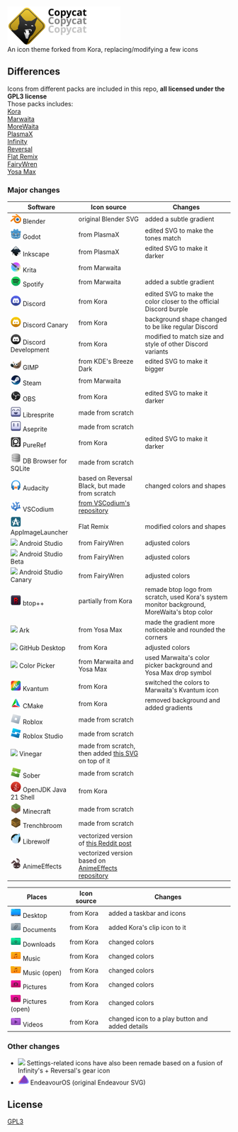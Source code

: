 
<img src="./copycat_banner.svg" width="256" alt="Copycat" style="display: block;">
An icon theme forked from Kora, replacing/modifying a few icons

## Differences
Icons from different packs are included in this repo, **all licensed under the GPL3 license**  
Those packs includes:  
[Kora](https://store.kde.org/p/1256209)  
[Marwaita](https://www.gnome-look.org/p/1239855)  
[MoreWaita](https://www.gnome-look.org/p/2276064)  
[PlasmaX](https://www.gnome-look.org/p/1367155)  
[Infinity](https://www.gnome-look.org/p/2112373)  
[Reversal](https://www.gnome-look.org/p/1340791)  
[Flat Remix](https://store.kde.org/p/1012430)  
[FairyWren](https://www.gnome-look.org/p/1684521)  
[Yosa Max](https://www.gnome-look.org/p/1196255/)  

### Major changes

|  Software | Icon source | Changes | 
 | ---|---|---| 
 | <img src="./copycat/apps/scalable//blender.svg" width="24"/> Blender | original Blender SVG | added a subtle gradient|
| <img src="./copycat/apps/scalable//godot.svg" width="24"/> Godot | from PlasmaX | edited SVG to make the tones match|
| <img src="./copycat/apps/scalable//inkscape.svg" width="24"/> Inkscape | from PlasmaX | edited SVG to make it darker|
| <img src="./copycat/apps/scalable//krita.svg" width="24"/> Krita | from Marwaita | |
| <img src="./copycat/apps/scalable//spotify-client.svg" width="24"/> Spotify | from Marwaita | added a subtle gradient|
| <img src="./copycat/apps/scalable//discord.svg" width="24"/> Discord | from Kora | edited SVG to make the color closer to the official Discord burple|
| <img src="./copycat/apps/scalable//discord-canary.svg" width="24"/> Discord Canary | from Kora | background shape changed to be like regular Discord|
| <img src="./copycat/apps/scalable//discord-development.svg" width="24"/> Discord Development | from Kora | modified to match size and style of other Discord variants|
| <img src="./copycat/apps/scalable//gimp.svg" width="24"/> GIMP | from KDE's Breeze Dark | edited SVG to make it bigger|
| <img src="./copycat/apps/scalable//steam.svg" width="24"/> Steam | from Marwaita | |
| <img src="./copycat/apps/scalable//obs.svg" width="24"/> OBS | from Kora | edited SVG to make it darker|
| <img src="./copycat/apps/scalable//libresprite.svg" width="24"/> Libresprite | made from scratch | |
| <img src="./copycat/apps/scalable//aseprite.svg" width="24"/> Aseprite | made from scratch | |
| <img src="./copycat/apps/scalable//pureref.svg" width="24"/> PureRef | from Kora | edited SVG to make it darker|
| <img src="./copycat/apps/scalable//sqlitebrowser.svg" width="24"/> DB Browser for SQLite | made from scratch | |
| <img src="./copycat/apps/scalable//audacity.svg" width="24"/> Audacity | based on Reversal Black, but made from scratch | changed colors and shapes|
| <img src="./copycat/apps/scalable//vscodium.svg" width="24"/> VSCodium | [from VSCodium's repository](https://github.com/VSCodium/icons/blob/main/icons/linux/nobg/blue1/paulo22s.png) | |
| <img src="./copycat/apps/scalable//AppImageLauncher.svg" width="24"/> AppImageLauncher | Flat Remix | modified colors and shapes|
| <img src="./copycat/apps/scalable//android-studio.svg" width="24"/> Android Studio | from FairyWren | adjusted colors|
| <img src="./copycat/apps/scalable//android-studio-beta.svg" width="24"/> Android Studio Beta | from FairyWren | adjusted colors|
| <img src="./copycat/apps/scalable//android-studio-canary.svg" width="24"/> Android Studio Canary | from FairyWren | adjusted colors|
| <img src="./copycat/apps/scalable//btop.svg" width="24"/> btop++ | partially from Kora | remade btop logo from scratch, used Kora's system monitor background, MoreWaita's btop color|
| <img src="./copycat/apps/scalable//ark.svg" width="24"/> Ark | from Yosa Max | made the gradient more noticeable and rounded the corners|
| <img src="./copycat/apps/scalable//appimagekit-github-desktop.svg" width="24"/> GitHub Desktop | from Kora | adjusted colors|
| <img src="./copycat/apps/scalable//nl.hjdskes.gcolor3.svg" width="24"/> Color Picker | from Marwaita and Yosa Max | used Marwaita's color picker background and Yosa Max drop symbol|
| <img src="./copycat/apps/scalable//kvantum.svg" width="24"/> Kvantum | from Kora | switched the colors to Marwaita's Kvantum icon|
| <img src="./copycat/apps/scalable//cmake.svg" width="24"/> CMake | from Kora | removed background and added gradients|
| <img src="./copycat/apps/scalable//grapejuice-roblox-player.svg" width="24"/> Roblox | made from scratch | |
| <img src="./copycat/apps/scalable//org.vinegarhq.Vinegar.studio.svg" width="24"/> Roblox Studio | made from scratch | |
| <img src="./copycat/apps/scalable//org.vinegarhq.Vinegar.svg" width="24"/> Vinegar | made from scratch, then added [this SVG](https://www.svgrepo.com/svg/443560/brand-winehq) on top of it | |
| <img src="./copycat/apps/scalable//org.vinegarhq.Sober.svg" width="24"/> Sober | made from scratch | |
| <img src="./copycat/apps/scalable//java21-openjdk.svg" width="24"/> OpenJDK Java 21 Shell | from Kora | |
| <img src="./copycat/apps/scalable//minecraft.svg" width="24"/> Minecraft | made from scratch | |
| <img src="./copycat/apps/scalable//com.kristianduske.TrenchBroom.svg" width="24"/> Trenchbroom | made from scratch | |
| <img src="./copycat/apps/scalable//librewolf.svg" width="24"/> Librewolf | vectorized version of [this Reddit post](https://www.reddit.com/r/LibreWolf/comments/t9c84n/icon_update/) | |
| <img src="./copycat/apps/scalable//AnimeEffects.svg" width="24"/> AnimeEffects | vectorized version based on [AnimeEffects repository](https://github.com/AnimeEffectsDevs/AnimeEffects) | |

|  Places | Icon source | Changes | 
 | ---|---|---| 
 | <img src="./copycat/places/scalable//user-desktop.svg" width="24"/> Desktop | from Kora | added a taskbar and icons|
| <img src="./copycat/places/scalable//folder-documents.svg" width="24"/> Documents | from Kora | added Kora's clip icon to it|
| <img src="./copycat/places/scalable//folder-download.svg" width="24"/> Downloads | from Kora | changed colors|
| <img src="./copycat/places/scalable//folder-music.svg" width="24"/> Music | from Kora | changed colors|
| <img src="./copycat/places/scalable//folder-music-open.svg" width="24"/> Music (open) | from Kora | changed colors|
| <img src="./copycat/places/scalable//folder-pictures.svg" width="24"/> Pictures | from Kora | changed colors|
| <img src="./copycat/places/scalable//folder-pictures-open.svg" width="24"/> Pictures (open) | from Kora | changed colors|
| <img src="./copycat/places/scalable//folder-videos.svg" width="24"/> Videos | from Kora | changed icon to a play button and added details|


### Other changes
- <img src="./copycat/apps/scalable/systemsettings.svg" width="24"/> Settings-related icons have also been remade based on a fusion of Infinity's + Reversal's gear icon
- <img src="./copycat/apps/scalable/endeavouros.svg" width="24"/> EndeavourOS (original Endeavour SVG)

## License
[GPL3](https://www.gnu.org/licenses/gpl-3.0-standalone.html)

